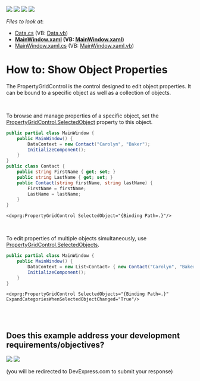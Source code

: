 <!-- default badges list -->
![](https://img.shields.io/endpoint?url=https://codecentral.devexpress.com/api/v1/VersionRange/128655237/21.1.5%2B)
[![](https://img.shields.io/badge/Open_in_DevExpress_Support_Center-FF7200?style=flat-square&logo=DevExpress&logoColor=white)](https://supportcenter.devexpress.com/ticket/details/T324511)
[![](https://img.shields.io/badge/📖_How_to_use_DevExpress_Examples-e9f6fc?style=flat-square)](https://docs.devexpress.com/GeneralInformation/403183)
[![](https://img.shields.io/badge/💬_Leave_Feedback-feecdd?style=flat-square)](#does-this-example-address-your-development-requirementsobjectives)
<!-- default badges end -->
<!-- default file list -->
*Files to look at*:

* [Data.cs](./CS/Data.cs) (VB: [Data.vb](./VB/Data.vb))
* **[MainWindow.xaml](./CS/MainWindow.xaml) (VB: [MainWindow.xaml](./VB/MainWindow.xaml))**
* [MainWindow.xaml.cs](./CS/MainWindow.xaml.cs) (VB: [MainWindow.xaml.vb](./VB/MainWindow.xaml.vb))
<!-- default file list end -->
# How to: Show Object Properties


<p>The PropertyGridControl is the control designed to edit object properties. It can be bound to a specific object as well as a collection of objects.</p><br><p>To browse and manage properties of a specific object, set the  <a href="https://documentation.devexpress.com/#WPF/DevExpressXpfPropertyGridPropertyGridControl_SelectedObjecttopic">PropertyGridControl.SelectedObject</a> property to this object.</p>

```cs
public partial class MainWindow {
    public MainWindow() {
        DataContext = new Contact("Carolyn", "Baker");
        InitializeComponent();
    }
}
public class Contact {
    public string FirstName { get; set; }
    public string LastName { get; set; }
    public Contact(string firstName, string lastName) {
        FirstName = firstName;
        LastName = lastName;
    }
}
```



```xaml
<dxprg:PropertyGridControl SelectedObject="{Binding Path=.}"/>
```

<br><p>To edit properties of multiple objects simultaneously, use <a href="https://documentation.devexpress.com/#WPF/DevExpressXpfPropertyGridPropertyGridControl_SelectedObjectstopic">PropertyGridControl.SelectedObjects</a>.</p>

```cs
public partial class MainWindow {
    public MainWindow() {
        DataContext = new List<Contact> { new Contact("Carolyn", "Baker"), new Contact("Amber", "Seaman") };
        InitializeComponent();
    }
}
```



```xaml
<dxprg:PropertyGridControl SelectedObjects="{Binding Path=.}" ExpandCategoriesWhenSelectedObjectChanged="True"/>
```

<br>

<br/>


<!-- feedback -->
## Does this example address your development requirements/objectives?

[<img src="https://www.devexpress.com/support/examples/i/yes-button.svg"/>](https://www.devexpress.com/support/examples/survey.xml?utm_source=github&utm_campaign=how-to-show-object-properties-t324511&~~~was_helpful=yes) [<img src="https://www.devexpress.com/support/examples/i/no-button.svg"/>](https://www.devexpress.com/support/examples/survey.xml?utm_source=github&utm_campaign=how-to-show-object-properties-t324511&~~~was_helpful=no)

(you will be redirected to DevExpress.com to submit your response)
<!-- feedback end -->
